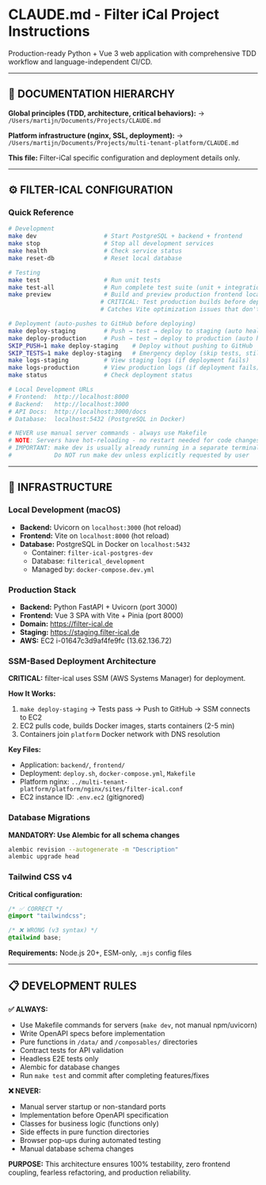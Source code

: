 # CLAUDE.md - Filter iCal Project Instructions

Production-ready Python + Vue 3 web application with comprehensive TDD workflow and language-independent CI/CD.

---

## 🔗 DOCUMENTATION HIERARCHY

**Global principles (TDD, architecture, critical behaviors):**
→ `/Users/martijn/Documents/Projects/CLAUDE.md`

**Platform infrastructure (nginx, SSL, deployment):**
→ `/Users/martijn/Documents/Projects/multi-tenant-platform/CLAUDE.md`

**This file:** Filter-iCal specific configuration and deployment details only.

---

## ⚙️ FILTER-ICAL CONFIGURATION

### Quick Reference
```bash
# Development
make dev                   # Start PostgreSQL + backend + frontend
make stop                  # Stop all development services
make health                # Check service status
make reset-db              # Reset local database

# Testing
make test                  # Run unit tests
make test-all              # Run complete test suite (unit + integration + E2E)
make preview               # Build and preview production frontend locally (port 4173)
                          # CRITICAL: Test production builds before deploying
                          # Catches Vite optimization issues that don't appear in dev mode

# Deployment (auto-pushes to GitHub before deploying)
make deploy-staging        # Push → test → deploy to staging (auto health check)
make deploy-production     # Push → test → deploy to production (auto health check)
SKIP_PUSH=1 make deploy-staging    # Deploy without pushing to GitHub
SKIP_TESTS=1 make deploy-staging   # Emergency deploy (skip tests, still pushes)
make logs-staging          # View staging logs (if deployment fails)
make logs-production       # View production logs (if deployment fails)
make status                # Check deployment status

# Local Development URLs
# Frontend:  http://localhost:8000
# Backend:   http://localhost:3000
# API Docs:  http://localhost:3000/docs
# Database:  localhost:5432 (PostgreSQL in Docker)

# NEVER use manual server commands - always use Makefile
# NOTE: Servers have hot-reloading - no restart needed for code changes
# IMPORTANT: make dev is usually already running in a separate terminal
#            Do NOT run make dev unless explicitly requested by user
```

---

## 🚢 INFRASTRUCTURE

### Local Development (macOS)
- **Backend:** Uvicorn on `localhost:3000` (hot reload)
- **Frontend:** Vite on `localhost:8000` (hot reload)
- **Database:** PostgreSQL in Docker on `localhost:5432`
  - Container: `filter-ical-postgres-dev`
  - Database: `filterical_development`
  - Managed by: `docker-compose.dev.yml`

### Production Stack
- **Backend:** Python FastAPI + Uvicorn (port 3000)
- **Frontend:** Vue 3 SPA with Vite + Pinia (port 8000)
- **Domain:** https://filter-ical.de
- **Staging:** https://staging.filter-ical.de
- **AWS:** EC2 i-01647c3d9af4fe9fc (13.62.136.72)

### SSM-Based Deployment Architecture
**CRITICAL:** filter-ical uses SSM (AWS Systems Manager) for deployment.

**How It Works:**
1. `make deploy-staging` → Tests pass → Push to GitHub → SSM connects to EC2
2. EC2 pulls code, builds Docker images, starts containers (2-5 min)
3. Containers join `platform` Docker network with DNS resolution

**Key Files:**
- Application: `backend/`, `frontend/`
- Deployment: `deploy.sh`, `docker-compose.yml`, `Makefile`
- Platform nginx: `../multi-tenant-platform/platform/nginx/sites/filter-ical.conf`
- EC2 instance ID: `.env.ec2` (gitignored)

### Database Migrations
**MANDATORY: Use Alembic for all schema changes**
```bash
alembic revision --autogenerate -m "Description"
alembic upgrade head
```

### Tailwind CSS v4
**Critical configuration:**
```css
/* ✅ CORRECT */
@import "tailwindcss";

/* ❌ WRONG (v3 syntax) */
@tailwind base;
```

**Requirements:** Node.js 20+, ESM-only, `.mjs` config files

---

## 📋 DEVELOPMENT RULES

**✅ ALWAYS:**
- Use Makefile commands for servers (`make dev`, not manual npm/uvicorn)
- Write OpenAPI specs before implementation
- Pure functions in `/data/` and `/composables/` directories  
- Contract tests for API validation
- Headless E2E tests only
- Alembic for database changes
- Run `make test` and commit after completing features/fixes

**❌ NEVER:**
- Manual server startup or non-standard ports
- Implementation before OpenAPI specification
- Classes for business logic (functions only)
- Side effects in pure function directories
- Browser pop-ups during automated testing
- Manual database schema changes

**PURPOSE:** This architecture ensures 100% testability, zero frontend coupling, fearless refactoring, and production reliability.